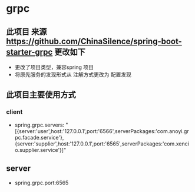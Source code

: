 # grpc
## 此项目 来源 https://github.com/ChinaSilence/spring-boot-starter-grpc 更改如下
* 更改了项目类型，兼容spring 项目
* 将原先服务的发现形式从 注解方式更改为 配置发现
## 此项目主要使用方式
### client
* spring.grpc.servers: "[{server:'user',host:'127.0.0.1',port:'6566',serverPackages:'com.anoyi.grpc.facade.service'},{server:'supplier',host:'127.0.0.1',port:'6565',serverPackages:'com.xencio.supplier.service'}]"
## server
* spring.grpc.port:6565
